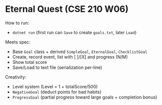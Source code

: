 # Eternal Quest (CSE 210 W06)
How to run:
- `dotnet run` (first run can `Save` to create `goals.txt`, later `Load`)

Meets spec:
- Base `Goal` class + derived `SimpleGoal`, `EternalGoal`, `ChecklistGoal`
- Create, record event, list with [ ]/[X] and progress (N/M)
- Show total score
- Save/Load to text file (serialization per-line)

Creativity:
- Level system (Level = 1 + totalScore/500)
- `NegativeGoal` (deduct points for bad habits)
- `ProgressGoal` (partial progress toward large goals + completion bonus)

